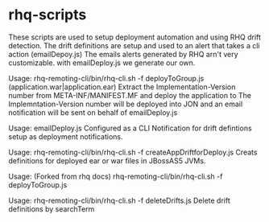 rhq-scripts
===========
These scripts are used to setup deployment automation and using RHQ drift detection. The drift definitions are setup and used to an alert that takes a cli action (emailDepoy.js)
The emails alerts generated by RHQ arn't very customizable.  with emailDeploy.js we generate our own.

Usage:
rhq-remoting-cli/bin/rhq-cli.sh -f deployToGroup.js (application.war|application.ear) <groupName>
Extract the Implementation-Version number from META-INF/MANIFEST.MF and deploy the application to <groupName>
The Implemntation-Version number will be deployed into JON and an email notification will be sent on behalf of emailDeploy.js

Usage:
emailDeploy.js
Configured as a CLI Notification for drift defintions setup as deployment notifications.

Usage:
rhq-remoting-cli/bin/rhq-cli.sh -f createAppDriftforDeploy.js <group>
Creats definitions for deployed ear or war files in JBossAS5 JVMs.

Usage:
(Forked from rhq docs)
rhq-remoting-cli/bin/rhq-cli.sh -f deployToGroup.js

Usage:
rhq-remoting-cli/bin/rhq-cli.sh -f deleteDrifts.js <searchTerm>
Delete drift definitions by searchTerm
